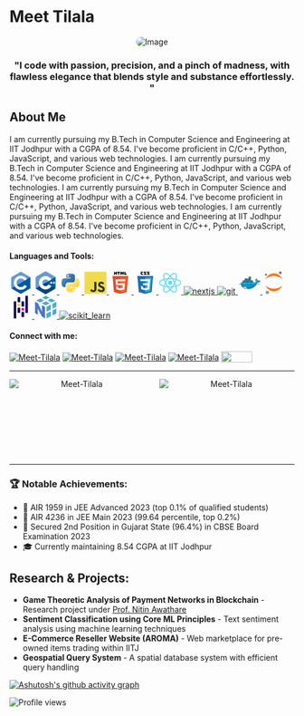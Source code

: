 <!-- <h1>Anish Sukhramani</h1>
<hr>
<p>Hello World</p>
 -->
 
  <h1 align="left">Meet Tilala</h1>
<div align="center"  >
  <img src="" alt="Image" style="border-radius: 50px;" height="200">
</div>


<!--  <img src="https://github.com/AnishSukhramani/AnishSukhramani/assets/91376836/ff67615f-3a0a-45bd-8c92-70e38cf44ec9" alt="Image" height="200">

 ![](https://github.com/AnishSukhramani/AnishSukhramani/assets/91376836/ff67615f-3a0a-45bd-8c92-70e38cf44ec9) -->

<h3 align="center">"I code with passion, precision, and a pinch of madness, with flawless elegance that blends style and substance effortlessly.
"</h3>


<h2> About Me </h2>
I am currently pursuing my B.Tech in Computer Science and Engineering at IIT Jodhpur with a CGPA of 8.54. I've become proficient in C/C++, Python, JavaScript, and various web technologies. I am currently pursuing my B.Tech in Computer Science and Engineering at IIT Jodhpur with a CGPA of 8.54. I've become proficient in C/C++, Python, JavaScript, and various web technologies. I am currently pursuing my B.Tech in Computer Science and Engineering at IIT Jodhpur with a CGPA of 8.54. I've become proficient in C/C++, Python, JavaScript, and various web technologies. I am currently pursuing my B.Tech in Computer Science and Engineering at IIT Jodhpur with a CGPA of 8.54. I've become proficient in C/C++, Python, JavaScript, and various web technologies.





<h4 align="left">Languages and Tools:</h4>
<p align="left"> 
<a href="https://www.geeksforgeeks.org/c-programming-language/" target="_blank" rel="noreferrer"> <img src="https://raw.githubusercontent.com/devicons/devicon/master/icons/c/c-original.svg" alt="c" width="40" height="40"/> </a> 
<a href="https://www.geeksforgeeks.org/c-plus-plus/" target="_blank" rel="noreferrer"> <img src="https://raw.githubusercontent.com/devicons/devicon/master/icons/cplusplus/cplusplus-original.svg" alt="cplusplus" width="40" height="40"/> </a> 
<a href="https://www.python.org" target="_blank" rel="noreferrer"> <img src="https://raw.githubusercontent.com/devicons/devicon/master/icons/python/python-original.svg" alt="python" width="40" height="40"/> </a> 
<a href="https://www.geeksforgeeks.org/javascript/" target="_blank" rel="noreferrer"> <img src="https://raw.githubusercontent.com/devicons/devicon/master/icons/javascript/javascript-original.svg" alt="javascript" width="40" height="40"/> </a> 
<a href="https://www.w3schools.com/html/" target="_blank" rel="noreferrer"> <img src="https://raw.githubusercontent.com/devicons/devicon/master/icons/html5/html5-original-wordmark.svg" alt="html5" width="40" height="40"/> </a> 
<a href="https://www.w3schools.com/css/" target="_blank" rel="noreferrer"> <img src="https://raw.githubusercontent.com/devicons/devicon/master/icons/css3/css3-original-wordmark.svg" alt="css3" width="40" height="40"/> </a> 
<a href="https://reactjs.org/" target="_blank" rel="noreferrer"> <img src="https://raw.githubusercontent.com/devicons/devicon/master/icons/react/react-original.svg" alt="react" width="40" height="40"/> </a> 
<a href="https://nextjs.org/" target="_blank" rel="noreferrer"> <img src="https://cdn.worldvectorlogo.com/logos/nextjs-2.svg" alt="nextjs" width="40" height="40"/> </a> 
<a href="https://git-scm.com/" target="_blank" rel="noreferrer"> <img src="https://www.vectorlogo.zone/logos/git-scm/git-scm-icon.svg" alt="git" width="40" height="40"/> </a> 
<a href="https://www.docker.com/" target="_blank" rel="noreferrer"> <img src="https://raw.githubusercontent.com/devicons/devicon/master/icons/docker/docker-original.svg" alt="docker" width="40" height="40"/> </a> 
<a href="https://jupyter.org/" target="_blank" rel="noreferrer"> <img src="https://raw.githubusercontent.com/devicons/devicon/master/icons/jupyter/jupyter-original.svg" alt="jupyter" width="40" height="40"/> </a> 
<a href="https://pandas.pydata.org/" target="_blank" rel="noreferrer"> <img src="https://raw.githubusercontent.com/devicons/devicon/master/icons/pandas/pandas-original.svg" alt="pandas" width="40" height="40"/> </a> 
<a href="https://numpy.org/" target="_blank" rel="noreferrer"> <img src="https://raw.githubusercontent.com/devicons/devicon/master/icons/numpy/numpy-original.svg" alt="numpy" width="40" height="40"/> </a> 
<a href="https://scikit-learn.org/" target="_blank" rel="noreferrer"> <img src="https://upload.wikimedia.org/wikipedia/commons/0/05/Scikit_learn_logo_small.svg" alt="scikit_learn" width="40" height="40"/> </a> 
</p>

<h4 align="left">Connect with me:</h4>
<p align="left">
<a href="https://twitter.com/Meet__Tilala" target="blank"><img align="center" src="https://raw.githubusercontent.com/rahuldkjain/github-profile-readme-generator/master/src/images/icons/Social/twitter.svg" alt="Meet-Tilala" height="40" width="55" /></a>
<a href="https://linkedin.com/in/meet-tilala97" target="blank"><img align="center" src="https://raw.githubusercontent.com/rahuldkjain/github-profile-readme-generator/master/src/images/icons/Social/linked-in-alt.svg" alt="Meet-Tilala" height="40" width="55" /></a>
<a href="https://instagram.com/thatswhatmeetsaid" target="blank"><img align="center" src="https://raw.githubusercontent.com/rahuldkjain/github-profile-readme-generator/master/src/images/icons/Social/instagram.svg" alt="Meet-Tilala" height="40" width="55" /></a>
<a href="https://www.leetcode.com/MeetTilala" target="blank"><img align="center" src="https://raw.githubusercontent.com/rahuldkjain/github-profile-readme-generator/master/src/images/icons/Social/leet-code.svg" alt="Meet-Tilala" height="40" width="55" /></a>
<a href="mailto:meettilala2005@gmail.com"><img align="center" src="https://upload.wikimedia.org/wikipedia/commons/7/7e/Gmail_icon_%282020%29.svg" height="20" width="55" /></a>
</p>


<!-- <hr> -->
<hr>
<p align="center"><img width="47.5%" align="left" src="https://github-readme-streak-stats.herokuapp.com/?user=Meet-Tilala&theme=tokyonight&hide_border=true" alt="Meet-Tilala" /><img width="47.5%" align="right" src="https://github-readme-stats.vercel.app/api?username=Meet-Tilala&show_icons=true&theme=tokyonight&hide_border=true&cache_seconds=1800&locale=en" alt="Meet-Tilala" /></p>
<br>
<br>
<br>
<br>
<br>
<br>
<br>
<br>

<hr>



### 🏆 Notable Achievements:
- 🥇 AIR 1959 in JEE Advanced 2023 (top 0.1% of qualified students)
- 🥈 AIR 4236 in JEE Main 2023 (99.64 percentile, top 0.2%)
- 🏅 Secured 2nd Position in Gujarat State (96.4%) in CBSE Board Examination 2023
- 🎓 Currently maintaining 8.54 CGPA at IIT Jodhpur

## Research & Projects:
- **Game Theoretic Analysis of Payment Networks in Blockchain** - Research project under <a href="https://scholar.google.com/citations?user=J2Rhwj8AAAAJ&hl=en" target="_blank">Prof. Nitin Awathare</a>
- **Sentiment Classification using Core ML Principles** - Text sentiment analysis using machine learning techniques
- **E-Commerce Reseller Website (AROMA)** - Web marketplace for pre-owned items trading within IITJ
- **Geospatial Query System** - A spatial database system with efficient query handling

[![Ashutosh's github activity graph](https://github-readme-activity-graph.vercel.app/graph?username=Meet-Tilala&bg_color=1a1b27&color=c194f5&line=75aaff&point=3bc4b4&area=true&hide_border=true)](https://github.com/ashutosh00710/github-readme-activity-graph)



<!-- Profile views counter -->
![Profile views](https://komarev.com/ghpvc/?username=Meet-Tilala&color=blue)
